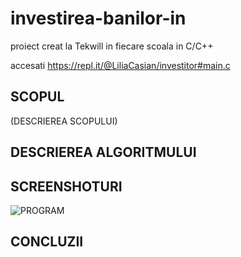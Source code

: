 # investirea-banilor-in
proiect creat la Tekwill in fiecare scoala in C/C++

accesati https://repl.it/@LiliaCasian/investitor#main.c

## SCOPUL
(DESCRIEREA SCOPULUI)



## DESCRIEREA ALGORITMULUI



## SCREENSHOTURI
![PROGRAM](https://user-images.githubusercontent.com/75851835/103301158-65eb1b80-4a09-11eb-8d6c-f36691fba53b.JPG)


## CONCLUZII

